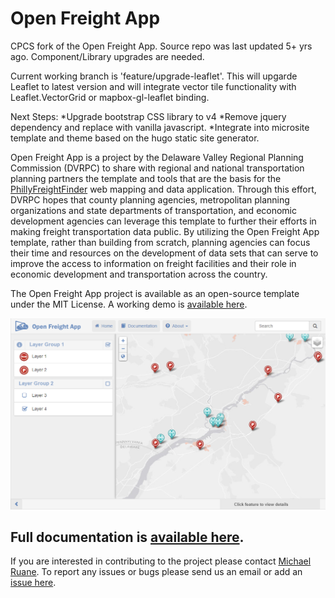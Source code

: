 Open Freight App
=============
CPCS fork of the Open Freight App. Source repo was last updated 5+ yrs ago. Component/Library upgrades are needed.

Current working branch is 'feature/upgrade-leaflet'. This will upgarde Leaflet to latest version and will integrate vector tile functionality with
Leaflet.VectorGrid or mapbox-gl-leaflet binding.

Next Steps:
*Upgrade bootstrap CSS library to v4
*Remove jquery dependency and replace with vanilla javascript.
*Integrate into microsite template and theme based on the hugo static site generator. 


Open Freight App is a project by the Delaware Valley Regional Planning Commission (DVRPC) to share with regional and national transportation planning partners the template and tools that are the basis for the [PhillyFreightFinder](http://www.dvrpc.org/webmaps/phillyfreightfinder/) web mapping and data application. Through this effort, DVRPC hopes that county planning agencies, metropolitan planning organizations and state departments of transportation, and economic development agencies can leverage this template to further their efforts in making freight transportation data public. By utilizing the Open Freight App template, rather than building from scratch, planning agencies can focus their time and resources on the development of data sets that can serve to improve the access to information on freight facilities and their role in economic development and transportation across the country. 

The Open Freight App project is available as an open-source template under the MIT License. A working demo is [available here](http://dvrpcfreight.github.io/open-freight-app/).

![app image](/lib/images/app.png)

Full documentation is [available here](http://dvrpcfreight.github.io/open-freight-app/#toc).
-------------------------------

If you are interested in contributing to the project please contact [Michael Ruane](mailto:mruane@dvrpc.org). To report any issues or bugs please send us an email or add an [issue here](https://github.com/DVRPCfreight/open-freight-app/issues).








